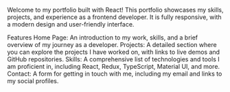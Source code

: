 Welcome to my portfolio built with React! This portfolio showcases my skills, projects, and experience as a frontend developer. It is fully responsive, with a modern design and user-friendly interface.

Features
Home Page: An introduction to my work, skills, and a brief overview of my journey as a developer.
Projects: A detailed section where you can explore the projects I have worked on, with links to live demos and GitHub repositories.
Skills: A comprehensive list of technologies and tools I am proficient in, including React, Redux, TypeScript, Material UI, and more.
Contact: A form for getting in touch with me, including my email and links to my social profiles.
